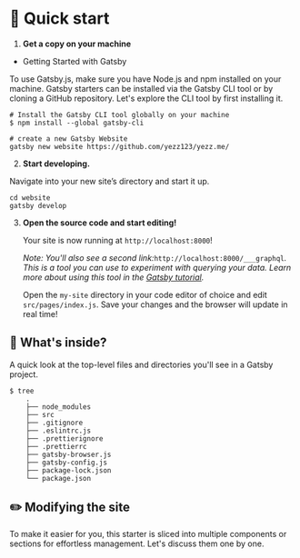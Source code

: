 # 🚀 Quick start

1. **Get a copy on your machine**

- Getting Started with Gatsby

To use Gatsby.js, make sure you have Node.js and npm installed on your machine. Gatsby starters can be installed via the Gatsby CLI tool or by cloning a GitHub repository. Let's explore the CLI tool by first installing it.

```shell
# Install the Gatsby CLI tool globally on your machine
$ npm install --global gatsby-cli
```

```shell
# create a new Gatsby Website
gatsby new website https://github.com/yezz123/yezz.me/
```

2. **Start developing.**

Navigate into your new site’s directory and start it up.

```shell
cd website
gatsby develop
```

3. **Open the source code and start editing!**

   Your site is now running at `http://localhost:8000`!

   _Note: You'll also see a second link:_`http://localhost:8000/___graphql`_. This is a tool you can use to experiment with querying your data. Learn more about using this tool in the [Gatsby tutorial](https://www.gatsbyjs.com/tutorial/part-five/#introducing-graphiql)._

   Open the `my-site` directory in your code editor of choice and edit `src/pages/index.js`. Save your changes and the browser will update in real time!

## 🧐 What's inside?

A quick look at the top-level files and directories you'll see in a Gatsby project.

```shell
$ tree
    .
    ├── node_modules
    ├── src
    ├── .gitignore
    ├── .eslintrc.js
    ├── .prettierignore
    ├── .prettierrc
    ├── gatsby-browser.js
    ├── gatsby-config.js
    ├── package-lock.json
    └── package.json
```

## ✏️ Modifying the site

To make it easier for you, this starter is sliced into multiple components or sections for effortless management. Let's discuss them one by one.
